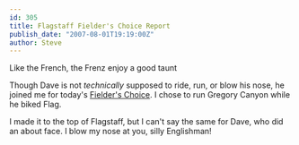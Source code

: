 ```yaml
---
id: 305
title: Flagstaff Fielder's Choice Report
publish_date: "2007-08-01T19:19:00Z"
author: Steve
---
```

  
Like the French, the Frenz enjoy a good taunt

Though Dave is not _technically_ supposed to ride, run, or blow his nose, he joined me for today's [Fielder's Choice](http://www.flagstafffrenzy.org/wp-content/uploads/2007/08/choice.gif). I chose to run Gregory Canyon while he biked Flag.

I made it to the top of Flagstaff, but I can't say the same for Dave, who did an about face. I blow my nose at you, silly Englishman!
